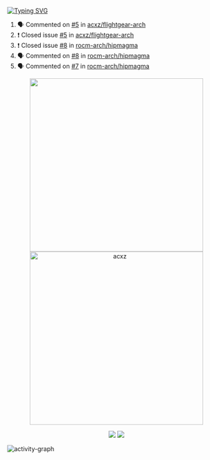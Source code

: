[![Typing SVG](https://readme-typing-svg.herokuapp.com?size=16&color=AFFFA3&multiline=true&height=75&lines=contributing+to+robotics%2Fae%2Fml%2Fgpu;packaging+it+for+archlinux;ricer)](https://git.io/typing-svg)

<!--START_SECTION:activity-->
1. 🗣 Commented on [#5](https://github.com/acxz/flightgear-arch/issues/5) in [acxz/flightgear-arch](https://github.com/acxz/flightgear-arch)
2. ❗️ Closed issue [#5](https://github.com/acxz/flightgear-arch/issues/5) in [acxz/flightgear-arch](https://github.com/acxz/flightgear-arch)
3. ❗️ Closed issue [#8](https://github.com/rocm-arch/hipmagma/issues/8) in [rocm-arch/hipmagma](https://github.com/rocm-arch/hipmagma)
4. 🗣 Commented on [#8](https://github.com/rocm-arch/hipmagma/issues/8) in [rocm-arch/hipmagma](https://github.com/rocm-arch/hipmagma)
5. 🗣 Commented on [#7](https://github.com/rocm-arch/hipmagma/issues/7) in [rocm-arch/hipmagma](https://github.com/rocm-arch/hipmagma)
<!--END_SECTION:activity-->

<p align="center">
  <img width="400em" src=https://github-readme-stats.vercel.app/api?username=acxz&include_all_commits=true&show_icons=true />
  <img width="400em" src="https://github-readme-streak-stats.herokuapp.com/?user=acxz&" alt="acxz" />
</p>

<p align="center">
  <img src=https://github-readme-stats.vercel.app/api/top-langs/?username=acxz&layout=compact />
  <img src=https://github-profile-trophy.vercel.app/?username=acxz&row=2&column=4 />
</p>

![activity-graph](https://github-readme-activity-graph.cyclic.app/graph?username=acxz&theme=aqua)
